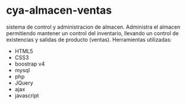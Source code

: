 # cya-almacen-ventas
sistema de control y administracion de almacen. Administra el almacen permitiendo mantener un control del inventario,
llevando un control de existencias y salidas de producto (ventas).
Herramientas utilizadas:
- HTML5
- CSS3
- boostrap v4
- mysql
- php
- JQuery
- ajax
- javascript

